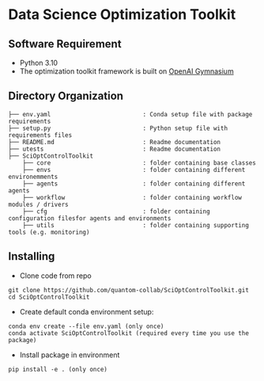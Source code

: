 # Data Science Optimization Toolkit

## Software Requirement

- Python 3.10
- The optimization toolkit framework is built on [OpenAI Gymnasium](https://github.com/Farama-Foundation/Gymnasium)


## Directory Organization
```
├── env.yaml                          : Conda setup file with package requirements
├── setup.py                          : Python setup file with requirements files
├── README.md                         : Readme documentation
├── utests                            : Readme documentation
├── SciOptControlToolkit
    ├── core                          : folder containing base classes
    ├── envs                          : folder containing different environemments 
    ├── agents                        : folder containing different agents
    ├── workflow                      : folder containing workflow modules / drivers
    ├── cfg                           : folder containing configuration filesfor agents and environments
    ├── utils                         : folder containing supporting tools (e.g. monitoring)
```

## Installing

- Clone code from repo
```
git clone https://github.com/quantom-collab/SciOptControlToolkit.git
cd SciOptControlToolkit
```

* Create default conda environment setup:
```
conda env create --file env.yaml (only once)
conda activate SciOptControlToolkit (required every time you use the package)
```

- Install package in environment
```
pip install -e . (only once)
```
